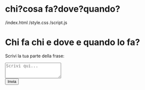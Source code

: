 # chi?cosa fa?dove?quando?
/index.html
/style.css
/script.js
<!DOCTYPE html>
<html lang="it">
<head>
  <meta charset="UTF-8">
  <title>che fa chi e dove e quando lo fa?</title>
  <link rel="stylesheet" href="style.css">
</head>
<body>
  <h1>Chi fa chi e dove e quando lo fa?</h1>

  <div id="game">
    <p id="instructions">Scrivi la tua parte della frase:</p>
    <textarea id="inputText" placeholder="Scrivi qui..." rows="3"></textarea>
    <br>
    <button id="submitBtn">Invia</button>
  </div>

  <div id="result" style="display:none;">
    <h2>Frase completata:</h2>
    <p id="finalPhrase"></p>
    <button onclick="location.reload()">Gioca ancora</button>
  </div>

  <script src="script.js"></script>
</body>
</html>
